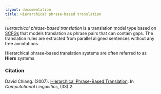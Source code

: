 ```yaml
---
layout: documentation
title: Hierarchical phrase-based translation
---
```

*Hierarchical phrase-based translation* is a translation model type based on [SCFGs](/concepts/scfgs.html) that models translation as phrase pairs that can contain gaps. The translation rules are extracted from parallel aligned sentences without any tree annotations.

Hierarchical phrase-based translation systems are often referred to as **Hiero** systems.

### Citation

David Chiang. (2007). [Hierarchical Phrase-Based Translation](http://www.mitpressjournals.org/doi/pdf/10.1162/coli.2007.33.2.201). In *Computational Linguistics*, (33):2.

